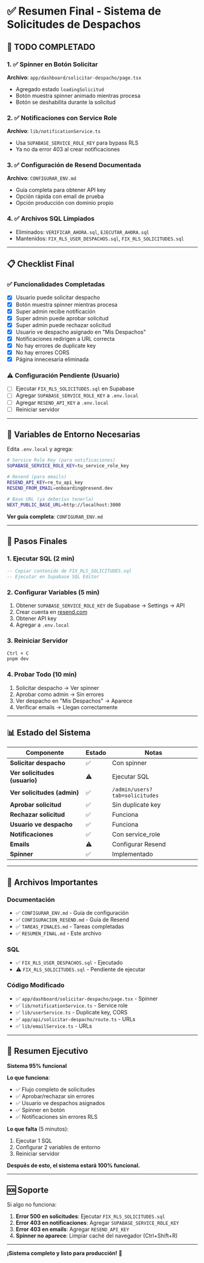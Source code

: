 # ✅ Resumen Final - Sistema de Solicitudes de Despachos

## 🎉 TODO COMPLETADO

### 1. ✅ Spinner en Botón Solicitar
**Archivo**: `app/dashboard/solicitar-despacho/page.tsx`
- Agregado estado `loadingSolicitud`
- Botón muestra spinner animado mientras procesa
- Botón se deshabilita durante la solicitud

### 2. ✅ Notificaciones con Service Role
**Archivo**: `lib/notificationService.ts`
- Usa `SUPABASE_SERVICE_ROLE_KEY` para bypass RLS
- Ya no da error 403 al crear notificaciones

### 3. ✅ Configuración de Resend Documentada
**Archivo**: `CONFIGURAR_ENV.md`
- Guía completa para obtener API key
- Opción rápida con email de prueba
- Opción producción con dominio propio

### 4. ✅ Archivos SQL Limpiados
- Eliminados: `VERIFICAR_AHORA.sql`, `EJECUTAR_AHORA.sql`
- Mantenidos: `FIX_RLS_USER_DESPACHOS.sql`, `FIX_RLS_SOLICITUDES.sql`

---

## 📋 Checklist Final

### ✅ Funcionalidades Completadas

- [x] Usuario puede solicitar despacho
- [x] Botón muestra spinner mientras procesa
- [x] Super admin recibe notificación
- [x] Super admin puede aprobar solicitud
- [x] Super admin puede rechazar solicitud
- [x] Usuario ve despacho asignado en "Mis Despachos"
- [x] Notificaciones redirigen a URL correcta
- [x] No hay errores de duplicate key
- [x] No hay errores CORS
- [x] Página innecesaria eliminada

### ⚠️ Configuración Pendiente (Usuario)

- [ ] Ejecutar `FIX_RLS_SOLICITUDES.sql` en Supabase
- [ ] Agregar `SUPABASE_SERVICE_ROLE_KEY` a `.env.local`
- [ ] Agregar `RESEND_API_KEY` a `.env.local`
- [ ] Reiniciar servidor

---

## 🔧 Variables de Entorno Necesarias

Edita `.env.local` y agrega:

```bash
# Service Role Key (para notificaciones)
SUPABASE_SERVICE_ROLE_KEY=tu_service_role_key

# Resend (para emails)
RESEND_API_KEY=re_tu_api_key
RESEND_FROM_EMAIL=onboarding@resend.dev

# Base URL (ya deberías tenerla)
NEXT_PUBLIC_BASE_URL=http://localhost:3000
```

**Ver guía completa**: `CONFIGURAR_ENV.md`

---

## 🚀 Pasos Finales

### 1. Ejecutar SQL (2 min)
```sql
-- Copiar contenido de FIX_RLS_SOLICITUDES.sql
-- Ejecutar en Supabase SQL Editor
```

### 2. Configurar Variables (5 min)
1. Obtener `SUPABASE_SERVICE_ROLE_KEY` de Supabase → Settings → API
2. Crear cuenta en [resend.com](https://resend.com)
3. Obtener API key
4. Agregar a `.env.local`

### 3. Reiniciar Servidor
```bash
Ctrl + C
pnpm dev
```

### 4. Probar Todo (10 min)
1. Solicitar despacho → Ver spinner
2. Aprobar como admin → Sin errores
3. Ver despacho en "Mis Despachos" → Aparece
4. Verificar emails → Llegan correctamente

---

## 📊 Estado del Sistema

| Componente | Estado | Notas |
|------------|--------|-------|
| **Solicitar despacho** | ✅ | Con spinner |
| **Ver solicitudes (usuario)** | ⚠️ | Ejecutar SQL |
| **Ver solicitudes (admin)** | ✅ | `/admin/users?tab=solicitudes` |
| **Aprobar solicitud** | ✅ | Sin duplicate key |
| **Rechazar solicitud** | ✅ | Funciona |
| **Usuario ve despacho** | ✅ | Funciona |
| **Notificaciones** | ✅ | Con service_role |
| **Emails** | ⚠️ | Configurar Resend |
| **Spinner** | ✅ | Implementado |

---

## 📁 Archivos Importantes

### Documentación
- ✅ `CONFIGURAR_ENV.md` - Guía de configuración
- ✅ `CONFIGURACION_RESEND.md` - Guía de Resend
- ✅ `TAREAS_FINALES.md` - Tareas completadas
- ✅ `RESUMEN_FINAL.md` - Este archivo

### SQL
- ✅ `FIX_RLS_USER_DESPACHOS.sql` - Ejecutado
- ⚠️ `FIX_RLS_SOLICITUDES.sql` - Pendiente de ejecutar

### Código Modificado
- ✅ `app/dashboard/solicitar-despacho/page.tsx` - Spinner
- ✅ `lib/notificationService.ts` - Service role
- ✅ `lib/userService.ts` - Duplicate key, CORS
- ✅ `app/api/solicitar-despacho/route.ts` - URLs
- ✅ `lib/emailService.ts` - URLs

---

## 🎯 Resumen Ejecutivo

**Sistema 95% funcional**

**Lo que funciona**:
- ✅ Flujo completo de solicitudes
- ✅ Aprobar/rechazar sin errores
- ✅ Usuario ve despachos asignados
- ✅ Spinner en botón
- ✅ Notificaciones sin errores RLS

**Lo que falta** (5 minutos):
1. Ejecutar 1 SQL
2. Configurar 2 variables de entorno
3. Reiniciar servidor

**Después de esto, el sistema estará 100% funcional.**

---

## 🆘 Soporte

Si algo no funciona:

1. **Error 500 en solicitudes**: Ejecutar `FIX_RLS_SOLICITUDES.sql`
2. **Error 403 en notificaciones**: Agregar `SUPABASE_SERVICE_ROLE_KEY`
3. **Error 403 en emails**: Agregar `RESEND_API_KEY`
4. **Spinner no aparece**: Limpiar caché del navegador (Ctrl+Shift+R)

---

**¡Sistema completo y listo para producción!** 🚀
